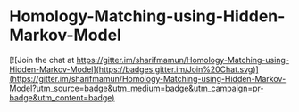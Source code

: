 Homology-Matching-using-Hidden-Markov-Model
===========================================

[![Join the chat at https://gitter.im/sharifmamun/Homology-Matching-using-Hidden-Markov-Model](https://badges.gitter.im/Join%20Chat.svg)](https://gitter.im/sharifmamun/Homology-Matching-using-Hidden-Markov-Model?utm_source=badge&utm_medium=badge&utm_campaign=pr-badge&utm_content=badge)